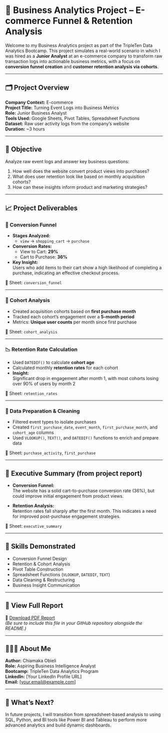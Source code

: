 # 🧠 Business Analytics Project – E-commerce Funnel & Retention Analysis

Welcome to my Business Analytics project as part of the TripleTen Data Analytics Bootcamp. This project simulates a real-world scenario in which I was hired as a **Junior Analyst** at an e-commerce company to transform raw transaction logs into actionable business metrics, with a focus on **conversion funnel creation** and **customer retention analysis via cohorts**.

---

## 🗂 Project Overview

**Company Context:** E-commerce  
**Project Title:** Turning Event Logs into Business Metrics  
**Role:** Junior Business Analyst  
**Tools Used:** Google Sheets, Pivot Tables, Spreadsheet Functions  
**Dataset:** Raw user activity logs from the company’s website  
**Duration:** ~3 hours  

---

## 🧾 Objective

Analyze raw event logs and answer key business questions:

1. How well does the website convert product views into purchases?
2. What does user retention look like based on monthly acquisition cohorts?
3. How can these insights inform product and marketing strategies?

---

## 📈 Project Deliverables

### 🔁 Conversion Funnel

- **Stages Analyzed:**  
  - `view` → `shopping_cart` → `purchase`
- **Conversion Rates:**  
  - View to Cart: **29%**  
  - Cart to Purchase: **36%**  
- **Key Insight:**  
  Users who add items to their cart show a high likelihood of completing a purchase, indicating an effective checkout process.

📄 Sheet: `conversion_funnel`

---

### 🧮 Cohort Analysis

- Created acquisition cohorts based on **first purchase month**
- Tracked each cohort’s engagement over a **5-month period**
- Metrics: **Unique user counts** per month since first purchase

📄 Sheet: `cohort_analysis`

---

### 📉 Retention Rate Calculation

- Used `DATEDIF()` to calculate **cohort age**
- Calculated monthly **retention rates** for each cohort
- **Insight:**  
  Significant drop in engagement after month 1, with most cohorts losing over 90% of users by month 2

📄 Sheet: `retention_rates`

---

### 🧹 Data Preparation & Cleaning

- Filtered event types to isolate purchases
- Created `first_purchase_date`, `event_month`, `first_purchase_month`, and `cohort_age` columns
- Used `VLOOKUP()`, `TEXT()`, and `DATEDIF()` functions to enrich and prepare data

📄 Sheet: `purchase_activity`, `first_purchase`

---

## 🧾 Executive Summary (from project report)

- **Conversion Funnel:**  
  The website has a solid cart-to-purchase conversion rate (36%), but could improve initial engagement from product views.
  
- **Retention Analysis:**  
  Retention rates fall sharply after the first month. This indicates a need for improved post-purchase engagement strategies.

📄 Sheet: `executive_summary`

---

## 🧰 Skills Demonstrated

- Conversion Funnel Design
- Retention & Cohort Analysis
- Pivot Table Construction
- Spreadsheet Functions (`VLOOKUP`, `DATEDIF`, `TEXT`)
- Data Cleaning & Restructuring
- Business Insight Communication

---

## 📄 View Full Report

📎 [Download PDF Report](./Copy%20of%20Business%20Analytics%20Project.pdf)  
_(Be sure to include this file in your GitHub repository alongside the README.)_

---

## 👩🏽‍💼 About Me

**Author:** Chiamaka Obieli  
**Role:** Aspiring Business Intelligence Analyst  
**Bootcamp:** TripleTen Data Analytics Program  
**LinkedIn:** [Your LinkedIn Profile URL]  
**Email:** [your.email@example.com]

---

## 🚀 What’s Next?

In future projects, I will transition from spreadsheet-based analysis to using SQL, Python, and BI tools like Power BI and Tableau to perform more advanced analytics and build dynamic dashboards.

